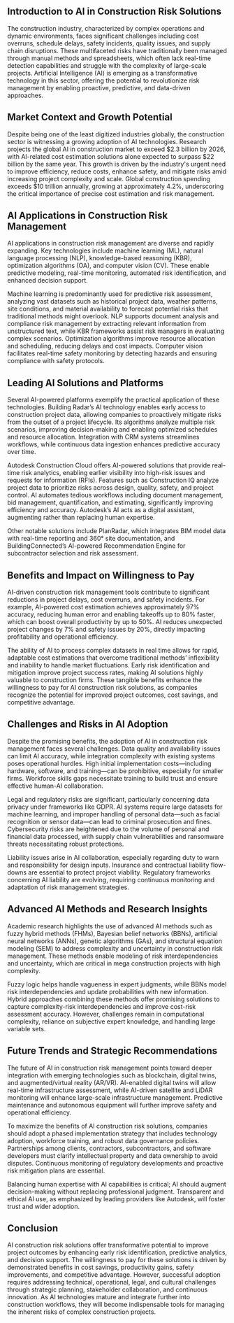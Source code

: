 ## Introduction to AI in Construction Risk Solutions
The construction industry, characterized by complex operations and dynamic environments, faces significant challenges including cost overruns, schedule delays, safety incidents, quality issues, and supply chain disruptions. These multifaceted risks have traditionally been managed through manual methods and spreadsheets, which often lack real-time detection capabilities and struggle with the complexity of large-scale projects. Artificial Intelligence (AI) is emerging as a transformative technology in this sector, offering the potential to revolutionize risk management by enabling proactive, predictive, and data-driven approaches.

## Market Context and Growth Potential
Despite being one of the least digitized industries globally, the construction sector is witnessing a growing adoption of AI technologies. Research projects the global AI in construction market to exceed $2.3 billion by 2026, with AI-related cost estimation solutions alone expected to surpass $22 billion by the same year. This growth is driven by the industry's urgent need to improve efficiency, reduce costs, enhance safety, and mitigate risks amid increasing project complexity and scale. Global construction spending exceeds $10 trillion annually, growing at approximately 4.2%, underscoring the critical importance of precise cost estimation and risk management.

## AI Applications in Construction Risk Management
AI applications in construction risk management are diverse and rapidly expanding. Key technologies include machine learning (ML), natural language processing (NLP), knowledge-based reasoning (KBR), optimization algorithms (OA), and computer vision (CV). These enable predictive modeling, real-time monitoring, automated risk identification, and enhanced decision support.

Machine learning is predominantly used for predictive risk assessment, analyzing vast datasets such as historical project data, weather patterns, site conditions, and material availability to forecast potential risks that traditional methods might overlook. NLP supports document analysis and compliance risk management by extracting relevant information from unstructured text, while KBR frameworks assist risk managers in evaluating complex scenarios. Optimization algorithms improve resource allocation and scheduling, reducing delays and cost impacts. Computer vision facilitates real-time safety monitoring by detecting hazards and ensuring compliance with safety protocols.

## Leading AI Solutions and Platforms
Several AI-powered platforms exemplify the practical application of these technologies. Building Radar’s AI technology enables early access to construction project data, allowing companies to proactively mitigate risks from the outset of a project lifecycle. Its algorithms analyze multiple risk scenarios, improving decision-making and enabling optimized schedules and resource allocation. Integration with CRM systems streamlines workflows, while continuous data ingestion enhances predictive accuracy over time.

Autodesk Construction Cloud offers AI-powered solutions that provide real-time risk analytics, enabling earlier visibility into high-risk issues and requests for information (RFIs). Features such as Construction IQ analyze project data to prioritize risks across design, quality, safety, and project control. AI automates tedious workflows including document management, bid management, quantification, and estimating, significantly improving efficiency and accuracy. Autodesk’s AI acts as a digital assistant, augmenting rather than replacing human expertise.

Other notable solutions include PlanRadar, which integrates BIM model data with real-time reporting and 360° site documentation, and BuildingConnected’s AI-powered Recommendation Engine for subcontractor selection and risk assessment.

## Benefits and Impact on Willingness to Pay
AI-driven construction risk management tools contribute to significant reductions in project delays, cost overruns, and safety incidents. For example, AI-powered cost estimation achieves approximately 97% accuracy, reducing human error and enabling takeoffs up to 80% faster, which can boost overall productivity by up to 50%. AI reduces unexpected project changes by 7% and safety issues by 20%, directly impacting profitability and operational efficiency.

The ability of AI to process complex datasets in real time allows for rapid, adaptable cost estimations that overcome traditional methods’ inflexibility and inability to handle market fluctuations. Early risk identification and mitigation improve project success rates, making AI solutions highly valuable to construction firms. These tangible benefits enhance the willingness to pay for AI construction risk solutions, as companies recognize the potential for improved project outcomes, cost savings, and competitive advantage.

## Challenges and Risks in AI Adoption
Despite the promising benefits, the adoption of AI in construction risk management faces several challenges. Data quality and availability issues can limit AI accuracy, while integration complexity with existing systems poses operational hurdles. High initial implementation costs—including hardware, software, and training—can be prohibitive, especially for smaller firms. Workforce skills gaps necessitate training to build trust and ensure effective human-AI collaboration.

Legal and regulatory risks are significant, particularly concerning data privacy under frameworks like GDPR. AI systems require large datasets for machine learning, and improper handling of personal data—such as facial recognition or sensor data—can lead to criminal prosecution and fines. Cybersecurity risks are heightened due to the volume of personal and financial data processed, with supply chain vulnerabilities and ransomware threats necessitating robust protections.

Liability issues arise in AI collaboration, especially regarding duty to warn and responsibility for design inputs. Insurance and contractual liability flow-downs are essential to protect project viability. Regulatory frameworks concerning AI liability are evolving, requiring continuous monitoring and adaptation of risk management strategies.

## Advanced AI Methods and Research Insights
Academic research highlights the use of advanced AI methods such as fuzzy hybrid methods (FHMs), Bayesian belief networks (BBNs), artificial neural networks (ANNs), genetic algorithms (GAs), and structural equation modeling (SEM) to address complexity and uncertainty in construction risk management. These methods enable modeling of risk interdependencies and uncertainty, which are critical in mega construction projects with high complexity.

Fuzzy logic helps handle vagueness in expert judgments, while BBNs model risk interdependencies and update probabilities with new information. Hybrid approaches combining these methods offer promising solutions to capture complexity-risk interdependencies and improve cost-risk assessment accuracy. However, challenges remain in computational complexity, reliance on subjective expert knowledge, and handling large variable sets.

## Future Trends and Strategic Recommendations
The future of AI in construction risk management points toward deeper integration with emerging technologies such as blockchain, digital twins, and augmented/virtual reality (AR/VR). AI-enabled digital twins will allow real-time infrastructure assessment, while AI-driven satellite and LiDAR monitoring will enhance large-scale infrastructure management. Predictive maintenance and autonomous equipment will further improve safety and operational efficiency.

To maximize the benefits of AI construction risk solutions, companies should adopt a phased implementation strategy that includes technology adoption, workforce training, and robust data governance policies. Partnerships among clients, contractors, subcontractors, and software developers must clarify intellectual property and data ownership to avoid disputes. Continuous monitoring of regulatory developments and proactive risk mitigation plans are essential.

Balancing human expertise with AI capabilities is critical; AI should augment decision-making without replacing professional judgment. Transparent and ethical AI use, as emphasized by leading providers like Autodesk, will foster trust and wider adoption.

## Conclusion
AI construction risk solutions offer transformative potential to improve project outcomes by enhancing early risk identification, predictive analytics, and decision support. The willingness to pay for these solutions is driven by demonstrated benefits in cost savings, productivity gains, safety improvements, and competitive advantage. However, successful adoption requires addressing technical, operational, legal, and cultural challenges through strategic planning, stakeholder collaboration, and continuous innovation. As AI technologies mature and integrate further into construction workflows, they will become indispensable tools for managing the inherent risks of complex construction projects.